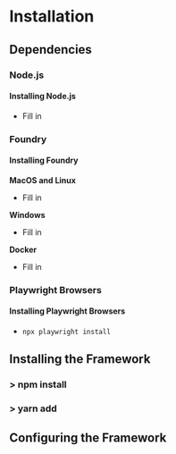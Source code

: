 # Installation

## Dependencies

### Node.js

#### Installing Node.js

* Fill in

### **Foundry**

#### Installing Foundry

**MacOS and Linux**

* Fill in

**Windows**

* Fill in

**Docker**

* Fill in

### Playwright Browsers

#### Installing Playwright Browsers

* `npx playwright install`

## Installing the Framework

### > npm install

### > yarn add



## Configuring the Framework
